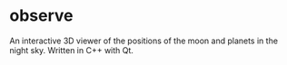 # observe
An interactive 3D viewer of the positions of the moon and planets in the night sky. Written in C++ with Qt.

